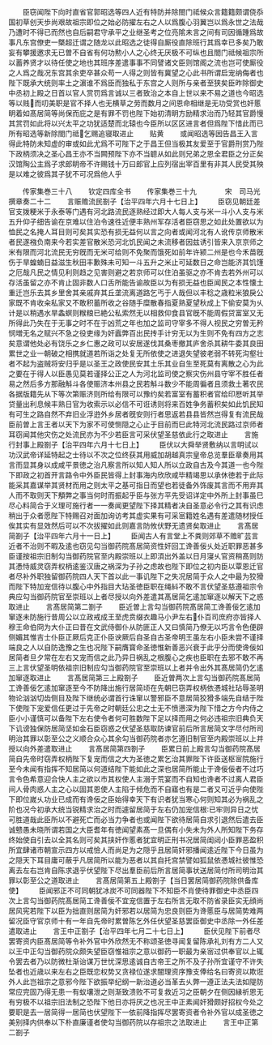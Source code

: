 <!-- { "loadSidebar": true } -->
　　臣窃闻陛下向时直省官郭昭选等四人近有特防并除閤门祗候众言籍籍颇谓侥忝国初草创天歩尚艰故祖宗即位之始必防擢左右之人以爲腹心羽翼岂以爲永世之法哉乃遭时不得已而然也自后嗣君守承平之业继圣考之位亮隂未言之间有司因循踵爲故事凡东宫僚吏一槩超迁谓之随龙以此昭选之徒得自厮役直除班行其爲幸已多矣乃敢妄有攀援邀求无已曽不自省有何功勲小人之心终无厌极不可纵也且閤门祗候祖宗所以蓄养贤才以待任使之地也其班序差遣事事不同譬诸文臣则馆阁之流也岂可使厮役之人爲之哉况东宫其余吏卒甚众苟一人得之则皆有冀望之心此书所谓启宠纳侮者也陛下既承大统则率土之濵谁不爲臣而独私于东宫之人则所与亲者至狭矣臣昨除御史中丞初上殿之日首以官人赏罚爲言诚以三者致治之本自上世以来不易之道也今昭选等以贱而叨美职是官不择人也无横草之劳而数月之间恩命相继是无功受赏也奸慝眀着如髙居简等尚保而庇之是有罪不罚也陛下始初清眀方励精求治而乃轻其官爵慢其赏罚如此将以兴太平之功犹适楚而北辕也今臣所以区区进言者但爲陛下惜此而已所有昭选等新除閤门祗乞赐追寝取进止
　　贴黄
　　或闻昭选等因告昌王入言得此特防未知虚的审或如此尤爲不可陛下之于昌王但当极其友爱至于官爵刑赏乃陛下政柄须决之圣心昌王亦不当闗预陛下亦不当聼从如此则兄弟之恩全君臣之分正矣汉馆陶公主爲子求郎眀帝不许赐钱十万曰郎官上应列宿出宰百里有非其人民受其殃是以难之彼爲其子犹不可况爲他人乎



　　传家集巻三十八
　　钦定四库全书
　　传家集巻三十九　　　　宋　司马光　撰章奏二十二
　　言赈赡流民劄子【治平四年六月十七日上】
　　臣窃见朝廷差官支拨粳米于永泰等门遇有河北路流民逐熟经过即大人每人支与米一斗小人支与米五升仰子细告谕在京难以住泊令速徃近便丰熟州军存活者臣窃思之如此处置欲以为恤民之名掩人耳目则可矣其实恐有损无益何以言之向者或闻河北有人讹传京师散米者民遂襁负南来今若实差官散米恐河北饥民闻之未流移者因兹诱引皆来入京京师之米有限而河北流民无穷旣而无米可给则不免聚而饿死如前年许颍二州是也今禾苗旣伤于旱蝗蝻日益滋生秋田丰歉殊未可知一斗五升之米止可延数日之命岂能济其饥馑之厄哉凡民之情见利则趋之见害则避之若京师可以住泊虽驱之亦不肯去若外州可以存活虽留之亦不肯止固非数人口舌所能告谕故臣以为有损无益也臣闻民之本性懐土重迁岂乐去其乡里舍其亲戚弃其丘垄流离道路乞丐于人哉但以丰稔之歳粒米狼戾公家既不肯收籴私家又不敢积蓄所收之谷随手糜散春指夏熟夏望秋成上下偷安莫为乆计是以稍遇水旱螽螟则糇粮已絶公私索然无以相救仰食县官旣不能周假贷富室又无所得此乃失在于无事之时不在于凶荒之年也加之监司守宰多不得人视民之穷曽无矜悯増无名之赋兴不急之役吏缘为奸蠧弊百出民抟手计穷无以为生则不免有四方之志矣意谓他处必有饶乐之乡仁惠之政可以安居遂伐其桑枣撤其庐舍杀其耕牛委其良田累世之业一朝破之相携就道若所诣之处复无所依使之进退失望彼老弱不转死沟壑壮者不起为盗贼将安归乎是以圣王之政使民安其土乐其业自生至死莫有离散之心为此之要在于得人以臣愚见莫若谨择公正之人为河北监司使之察灾伤州县守宰不胜任者易之然后多方那融斛斗各使赈济本州县之民若斛斗数少不能周徧者且须救土著农民各据版籍先从下等次第赈济则所给有限可以豫约矣若富室有蓄积者官给印厯听其举贷量出利息候丰熟日官为收索示以必信不可诳诱则将来百姓争务蓄积矣如此饥民知有可生之路自然不弃旧业浮逰外乡居者旣安则行者思返若县县皆然岂得复有流民哉臣前曽上言王者以天下为家不可使恻隠之心止于目前而巳此特河北流民路过京师者耳窃闻其他灾伤之处流民亦为不少若臣言可采伏望圣慈依此行之取进止
　　言施行封事上殿劄子【治平四年六月十七日上】
　　臣伏以大舜举贤敷纳以言明试以功汉武帝详延特起之士待以不次之位终获其用威加胡越真宗皇帝总览羣臣章奏用其言而显其身以成咸平景徳之治凡察言所以知人知人所以立政自古及今其道一也今陛下即政之初首开言路令中外臣民皆得上封事海内欣欣咸毕精竭思以承休徳若于此际能采其嘉谋举其贤材而用之则太平之基可指日而望也若徒备外饰废其言而不用弃其人而不取则天下頺弊之事当何时而振起乎臣与张方平先受诏详定中外所上封事虽巳尽心料简合于义理可施行者一一奏闻更望陛下择其精者决自圣意必令行之其有识虑稍出于众者愿陛下特赐召对面加询访考其虚实果有可采宻籍姓名遇有差遣随材授任俟其实有显效然后可以不次拔擢如此则嘉言防攸伏野无遗贤矣取进止
　　言髙居简劄子【治平四年六月十一日上】
　　臣闻古人有言堂上不粪则郊草不赡旷芸言近者不治则不暇及逺也窃见勾当御药院髙居简资性奸回工谗善佞乆处近职罪恶甚多臣谨按祖宗旧制勾当御药院官至内殿崇班以上即湏出外盖以日月寖乆官资稍髙则防其慿恃威灵窃弄权柄逺鉴汉唐之祸深为子孙之虑故也陛下即位之初内臣以覃恩迁官者尽补外职独留御药院四人天下首以此一事讥陛下之失况居简于众人之中最为狡猾而陛下特加宠信待以腹心中外指目大玷圣徳臣职在绳紏不敢不言伏望圣慈遵祖宗令典应勾当御药院官至崇班以上者尽授以向外差遣其髙居简乞逺加窜逐以解天下之惑取进止
　　言髙居简第二劄子
　　臣近曽上言勾当御药院髙居简工谗善佞乞逺加窜逐未防施行昔周公以立政戒成王至虎贲缀衣趣马小尹左右仆百司庶府亦皆择人穆王命伯冏为大仆正曰昔在文武侍御仆从防匪正人又曰慎简乃僚无以巧言令色便辟侧媚其惟吉士仆臣正厥后克正仆臣谀厥后自圣自古圣帝明王虽左右小臣未尝不谨择端良之人以自防逸豫之生也况陛下嗣膺寳命圣徳惟新善恶兴衰于此乎分而使谗佞如居简者旦夕常在左右又宠而信之此乃异日祸乱之根腹心之疾也臣职在去邪不敢不再三上言伏望圣明依祖宗旧制应勾当御药院官至崇班以上者并令出外其髙居简仍乞逺加窜逐取进止
　　言髙居简第三上殿劄子
　　臣近曽两次上言勾当御药院髙居简工谗善佞乞逺加窜逐至今不防降出施行居简顷在先朝巳窃弄权柄依慿城社玷辱圣明物论汹汹切齿侧目及陛下继统必谓首行诛窜以警邪臣不意居简狡猾多端先自结于陛下使陛下宠爱信任更过于先帝之时朝廷公忠之士无不愤懑深为陛下惜之方今内侍之臣小小谨慎可以备陛下左右使令者何可胜数陛下足以择而用之何必违祖宗旧典负天下讥谤独保防居简坚如金石臣窃惑之伏望圣慈取防谏官前后所言居简文字尽付所司明治其罪以彰至公之义顺合众心其余勾当御药院者亦乞遵旧制官至内殿崇班以上并授以向外差遣取进止
　　言髙居简第四劄子
　　臣累日前上殿言勾当御药院髙居简自先帝时窃弄权柄陛下复宠而信之大为圣徳之累乞治其罪陛下许臣送枢宻院施行至今未闻有指挥不知居简以何道结陛下能如此之深也居简所能止于谗佞佞者不过巧言令色希意迎合快人主之欲以市其权使人主溺于荒宴而不自知也谗者不过离人君臣间人骨肉惑人主之心以固其恩使人主陷于倾危而不自寤也有是二者又可近乎向使陛下即位嵗乆功业已成而有谗佞之臣始得幸天下有识者犹当寒心何则知其必为祸乱之阶也况今初承大统当锐精求治之时而遽留居简于左右仍加宠信根已牢则异日之忧可胜道哉此臣所以不避死亡而必当力争者也或闻陛下欲待居简自求引退然后遣去臣诚戆愚未晓所谓若国之大臣耆年有徳闻望素髙一旦偶有小失未为外人所知陛下务存终始使自引去以全其名则可矣其挟奸作慝者犹宜明正刑书况居简闺闼小臣罪恶盈积所宜肆诸市朝宣示四方以戒憸人而尚足为之隠乎且居简奸邪播闻逺近陛下今日虽为之隠天下耳目庸可蔽乎凡居简所以能为恶者以其自托宫禁譬如狐鼠依慿城社彼惟恐离去左右岂肯自陈求退乎伏望陛下尽出羣臣前后所言居简事状送居简付所司明治其罪以彰至公之道取进止
　　言髙居简第五上殿劄子【当日罢居简御药院除供备库使】
　　臣闻邪正不可同朝犹冰炭不可同器陛下不知臣不肖使待罪御史中丞臣四次上言勾当御药院髙居简工谗善佞不宜宠信置于左右所言无取不防省录臣实无顔尚居风宪若陛下以臣为拙直则居简为奸邪若以居简为忠良则臣为谗慝臣与居简势难两留况臣守官京师十有一年自先帝时累曽陈乞外任伏望圣慈罢臣御史中丞除一外任差遣取进止
　　言王中正劄子【治平四年七月二十七日上】
　　臣伏见陛下前者尽罢寄资内臣髙居简等令补外官中外欣然无不称颂圣徳寻闻复留陈承礼刘有方二人又以王中正勾当御药院众颇失望臣窃惟祖宗之意以御药一职最为亲宻过供奉官以上辄令罢去者乃以防微杜渐诒谋万世忧深思逺诚自古帝王之所不及子孙所宜谨守不许失坠者也近歳以来左右之臣既恋权势又贪禄位遂求闇理资序豫支俸给名曰寄资以欺诳外人此岂祖宗之意邪今陛下欲振举纪纲一新治道必当革去乆弊一遵正法夫法如隄防常应完固乃得无患一有蚁壤泄之则渐致溃败不可复救近习之臣朝夕在侧因縁祈恩无有穷极不以祖宗旧法制之恐陛下他日亦将厌之也况王中正素闻奸猾颇好招权今处之要职是去一居简得一居简也伏望陛下一依前降指挥尽罢寄资者令补外官以成圣徳之美别择内供奉以下朴直廉谨者使勾当御药院以存祖宗之法取进止
　　言王中正第二劄子
